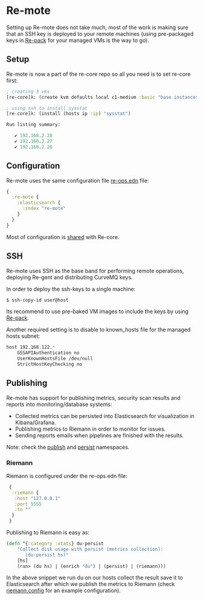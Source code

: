 # Re-mote

Setting up Re-mote does not take much, most of the work is making sure that an SSH key is deployed to your remote machines (using pre-packaged keys in [Re-pack](re-pack.md) for your managed VMs is the way to go).

## Setup

Re-mote is now a part of the re-core repo so all you need is to set re-core first:

```clojure
; creating 3 vms
[re-core]λ: (create kvm defaults local c1-medium :basic "base instances" 3)

; using ssh to install sysstat
[re-core]λ: (install (hosts ip :ip) "sysstat")

Run listing summary:

   ✔ 192.168.2.28
   ✔ 192.168.2.27
   ✔ 192.168.2.26

```

## Configuration

Re-mote uses the same configuration file [re-ops.edn](configuration.html#configuration) file:

```clojure
{
  :re-mote {
    :elasticsearch {
      :index "re-mote"
    }
  }
}
```

Most of configuration is [shared](configuration.html#shared) with Re-core.

## SSH

Re-mote uses SSH as the base band for performing remote operations, deploying Re-gent and distributing CurveMQ keys.

In order to deploy the ssh-keys to a single machine:

```bash
$ ssh-copy-id user@host
```

Its recommend to  use pre-baked VM images to include the keys by using [Re-pack](re-pack.md).

Another required setting is to disable to known_hosts file for the managed hosts subnet:

```bash
host 192.168.122.*
    GSSAPIAuthentication no
    UserKnownHostsFile /dev/null
    StrictHostKeyChecking no
```

## Publishing

Re-mote has support for publishing metrics, security scan results and reports into monitoring/database systems:

 * Collected metrics can be persisted into Elasticsearch for visualization in Kibana/Grafana.
 * Publishing metrics to Riemann in order to monitor for issues.
 * Sending reports emails when pipelines are finished with the results.

Note: check the [publish](https://re-ops.github.io/re-mote/re-mote.repl.publish.html) and  [persist](https://re-ops.github.io/re-mote/re-mote.persist.es.html) namespaces.

### Riemann

Riemann is configured under the re-ops.edn file:


```clojure
 {
  :riemann {
   :host "127.0.0.1"
   :port 5555
   :to ""
  }
 }

```

Publishing to Riemann is easy as:

```clojure
(defn ^{:category :stats} du-persist
    "Collect disk usage with persist (metrics collection):
       (du-persist hs)"
    [hs]
    (run> (du hs) | (enrich "du") | (persist) | (riemann)))

```

In the above snippet we run du on our hosts collect the result save it to Elasticsearch after which we publish the metrics to Riemann (check [riemann.config](https://github.com/re-ops/re-mote/blob/master/riemann.config) for an example configuration).

